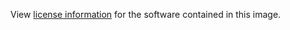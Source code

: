 View [license information](https://www.apache.org/licenses/) for the software contained in this image.

